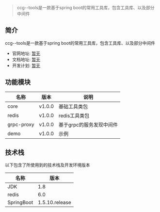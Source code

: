 > ccg--tools是一款基于spring boot的常用工具库，包含工具库、以及部分中间件

## 简介
ccg--tools是一款基于spring boot的常用工具库，包含工具库、以及部分中间件

* 官网地址: [暂无]()
* 文档地址: [暂无]()
* 开发计划: [暂无]()

## 功能模块
| 名称                 | 版本         | 说明             |
|--------------------|------------|----------------|
| core               | v1.0.0     | 基础工具类包         |
| redis              | v1.0.0     | redis工具类包      |
| grpc-proxy         | v1.0.0     | 基于grpc的服务发现中间件 |
| demo               | v1.0.0     | 示例             |

## 技术栈
以下包含了所使用到的技术栈及开发环境版本

| 名称                 | 版本             |
|--------------------|----------------|
| JDK                | 1.8            |
| redis              | 6.0            |
| SpringBoot         | 1.5.10.release |

